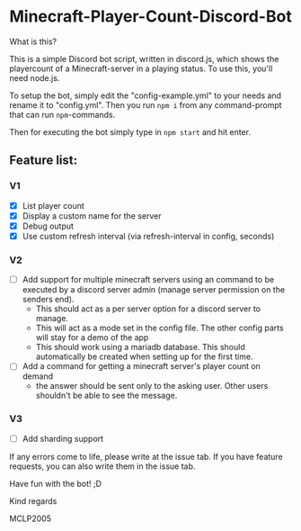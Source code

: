 # Minecraft-Player-Count-Discord-Bot

What is this?

This is a simple Discord bot script, written in discord.js, which shows the playercount of a Minecraft-server in a playing status.
To use this, you'll need node.js.

To setup the bot, simply edit the "config-example.yml" to your needs and rename it to "config.yml".
Then you run `npm i` from any command-prompt that can run `npm`-commands.

Then for executing the bot simply type in `npm start` and hit enter.



## Feature list:
### V1
* [x] List player count
* [x] Display a custom name for the server
* [x] Debug output
* [x] Use custom refresh interval (via refresh-interval in config, seconds)

### V2
* [ ] Add support for multiple minecraft servers using an command to be executed by a discord server admin (manage server permission on the senders end).
    * This should act as a per server option for a discord server to manage.
    * This will act as a mode set in the config file. The other config parts will stay for a demo of the app
    * This should work using a mariadb database. This should automatically be created when setting up for the first time.
* [ ] Add a command for getting a minecraft server's player count on demand
    * the answer should be sent only to the asking user. Other users shouldn't be able to see the message.
### V3
* [ ] Add sharding support



If any errors come to life, please write at the issue tab.
If you have feature requests, you can also write them in the issue tab.


Have fun with the bot! ;D


Kind regards

MCLP2005
